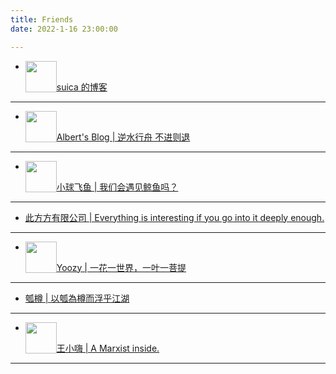 ```yaml
---
title: Friends
date: 2022-1-16 23:00:00

---
```


- <img src="https://suicablog.cobaltkiss.blue/images/profile%20picture.png" style="float:left" width=50 height=50 /> 

[suica 的博客](https://suicablog.cobaltkiss.blue)

---

- <img src="https://blog.lingyf.com/images/icon.svg" style="float:left" width=50 height=50 /> 

[Albert's Blog | 逆水行舟 不进则退](https://blog.lingyf.com)

---

- <img src="https://cdn.jsdelivr.net/gh/Mantyke/photo@master/star_min.png" style="float:left" width=50 height=50 />

[小球飞鱼 | 我们会遇见鲸鱼吗？](https://mantyke.icu)

---

- [此方方有限公司 | Everything is interesting if you go into it deeply enough.](https://blog.konata.co)

---

- <img src="https://picsum.photos/52/52" style="float:left" width=50 height=50 />

[Yoozy | 一花一世界，一叶一菩提](http://blog.sharktale.xyz/)

---

- [瓠樽 | 以瓠為樽而浮乎江湖](https://blog.dylanwu.space)

---

- <img src="https://sogola.com/images/avatar.jpeg" style="float:left" width=50 height=50 />

[王小嗨 | A Marxist inside.](https://sogola.com)

---
